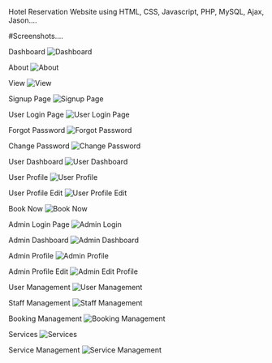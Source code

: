 Hotel Reservation Website using HTML, CSS, Javascript, PHP, MySQL, Ajax, Jason....


#Screenshots....

Dashboard
![Dashboard](https://github.com/YashRohan07/Web-Development-Project/assets/111037103/d5e48d13-d2b2-4d23-8ade-d7b6ae5dff5e)

About
![About](https://github.com/YashRohan07/Web-Development-Project/assets/111037103/50d4f43d-8e7b-4c02-9ede-5edb8c2fa47c)

View
![View](https://github.com/YashRohan07/Web-Development-Project/assets/111037103/ef4e230b-4074-4147-a1a0-e1860fb74edf)

Signup Page
![Signup Page](https://github.com/YashRohan07/Web-Development-Project/assets/111037103/67d7d91a-40b6-4fbc-a57a-42d2850f9c57)

User Login Page
![User Login Page](https://github.com/YashRohan07/Web-Development-Project/assets/111037103/e385cb91-ebb3-4f60-aa15-798f6e57befc)

Forgot Password
![Forgot Password](https://github.com/YashRohan07/Web-Development-Project/assets/111037103/fd08ad97-b41d-4c94-8d74-6d5e1a4ffa70)

Change Password
![Change Password](https://github.com/YashRohan07/Web-Development-Project/assets/111037103/18c05dcc-dfda-45ca-b9b6-89c86d4728d6)

User Dashboard
![User Dashboard](https://github.com/YashRohan07/Web-Development-Project/assets/111037103/db99a166-8011-45d8-93bc-951978eb6f8b)

User Profile
![User Profile](https://github.com/YashRohan07/Web-Development-Project/assets/111037103/0800bb24-169d-4b6b-affe-bb73c87d0551)

User Profile Edit
![User Profile Edit](https://github.com/YashRohan07/Web-Development-Project/assets/111037103/8fcdeec7-3866-47d4-94f5-40ba4b942c00)

Book Now
![Book Now](https://github.com/YashRohan07/Web-Development-Project/assets/111037103/b14cb2a5-6f10-477d-b665-718eae556f05)

Admin Login Page
![Admin Login](https://github.com/YashRohan07/Web-Development-Project/assets/111037103/55d85671-dff2-4e14-9184-d269ba9f6a92)

Admin Dashboard
![Admin Dashboard](https://github.com/YashRohan07/Web-Development-Project/assets/111037103/75d80380-3517-475e-a364-232821b07390)

Admin Profile
![Admin Profile](https://github.com/YashRohan07/Web-Development-Project/assets/111037103/599cb23b-22bd-4638-8bf3-dd8a7953f9c8)

Admin Profile Edit
![Admin Edit Profile](https://github.com/YashRohan07/Web-Development-Project/assets/111037103/cc5ce0fe-d1d8-438f-879f-54256db53a9e)

User Management
![User Management](https://github.com/YashRohan07/Web-Development-Project/assets/111037103/51fde1c3-2f9c-46c5-96ec-8546418e6cbf)

Staff Management
![Staff Management](https://github.com/YashRohan07/Web-Development-Project/assets/111037103/e22cbe4a-4da0-41e3-a6be-9e5ba28f31ba)

Booking Management
![Booking Management](https://github.com/YashRohan07/Web-Development-Project/assets/111037103/09cb2a85-2936-40ac-8601-55313c7e3246)

Services
![Services](https://github.com/YashRohan07/Web-Development-Project/assets/111037103/06996e25-ee52-4573-acad-b6f912a5010d)

Service Management
![Service Management](https://github.com/YashRohan07/Web-Development-Project/assets/111037103/014e3c44-0c1f-4139-ad16-7cfd3cc0e7c3)



